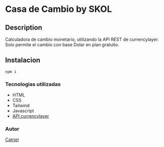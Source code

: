 # Casa de Cambio by __SKOL__

## Description

Calculadora de cambio monetario, utilizando la API REST de currencylayer.
Solo permite el cambio con base Dolar en plan gratuito.

## Instalacion

```
npm i
```

### Tecnologias utilizadas

- HTML
- CSS
- Tailwind
- Javascript
- [API currencylayer](https://currencylayer.com/)

### Autor

[Catriel](https://perezcatriel.github.io/cv/public)
